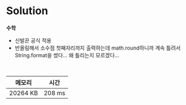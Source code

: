 # Solution

**수학**
- 신발끈 공식 적용
- 반올림해서 소수점 첫째자리까지 출력하는데 math.round하니까 계속 틀려서 String.format을 썼다... 왜 틀리는지 모르겠다... 

</br>

|메모리|시간|
|---|---|
|20264 KB|208 ms|
